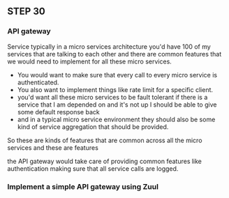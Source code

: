 ## STEP 30
### API gateway

Service typically in a micro services architecture you'd have 100 of my services that are talking to each other and there are common features that we would need to implement for all these micro services. 
- You would want to make sure that every call to every micro service is authenticated.
- You also want to implement things like rate limit for a specific client.
- you'd want all these micro services to be fault tolerant if there is a service that I am depended on and it's not up I should be able to give some default response back 
- and in a typical micro service environment they should also be some kind of service aggregation that should be provided.

So these are kinds of features that are common across all the micro services and these are features

the API gateway would take care of providing common features like authentication making sure that all service calls are logged.

### Implement a simple API gateway using Zuul

